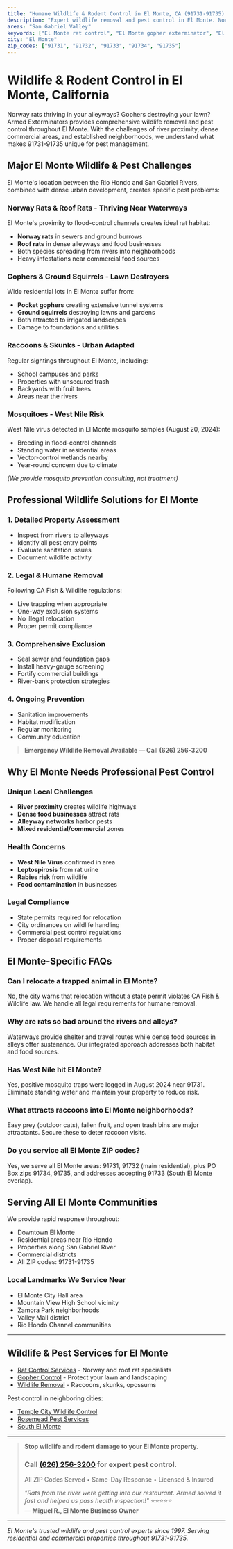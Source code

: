 ```yaml
---
title: "Humane Wildlife & Rodent Control in El Monte, CA (91731-91735) | Armed Exterminators"
description: "Expert wildlife removal and pest control in El Monte. Norway rats, roof rats, gopher control. Serving 91731, 91732, 91733. Licensed & insured. Call (626) 256-3200."
areas: "San Gabriel Valley"
keywords: ["El Monte rat control", "El Monte gopher exterminator", "El Monte raccoon removal", "El Monte wildlife trapper", "El Monte skunk removal"]
city: "El Monte"
zip_codes: ["91731", "91732", "91733", "91734", "91735"]
---
```


# Wildlife & Rodent Control in **El Monte, California**

Norway rats thriving in your alleyways? Gophers destroying your lawn? Armed Exterminators provides comprehensive wildlife removal and pest control throughout El Monte. With the challenges of river proximity, dense commercial areas, and established neighborhoods, we understand what makes 91731-91735 unique for pest management.

## Major El Monte Wildlife & Pest Challenges

El Monte's location between the Rio Hondo and San Gabriel Rivers, combined with dense urban development, creates specific pest problems:

### **Norway Rats & Roof Rats** - Thriving Near Waterways
El Monte's proximity to flood-control channels creates ideal rat habitat:
- **Norway rats** in sewers and ground burrows
- **Roof rats** in dense alleyways and food businesses
- Both species spreading from rivers into neighborhoods
- Heavy infestations near commercial food sources

### **Gophers & Ground Squirrels** - Lawn Destroyers
Wide residential lots in El Monte suffer from:
- **Pocket gophers** creating extensive tunnel systems
- **Ground squirrels** destroying lawns and gardens
- Both attracted to irrigated landscapes
- Damage to foundations and utilities

### **Raccoons & Skunks** - Urban Adapted
Regular sightings throughout El Monte, including:
- School campuses and parks
- Properties with unsecured trash
- Backyards with fruit trees
- Areas near the rivers

### **Mosquitoes** - West Nile Risk
West Nile virus detected in El Monte mosquito samples (August 20, 2024):
- Breeding in flood-control channels
- Standing water in residential areas
- Vector-control wetlands nearby
- Year-round concern due to climate

*(We provide mosquito prevention consulting, not treatment)*

## Professional Wildlife Solutions for El Monte

### 1. Detailed Property Assessment
- Inspect from rivers to alleyways
- Identify all pest entry points
- Evaluate sanitation issues
- Document wildlife activity

### 2. Legal & Humane Removal
Following CA Fish & Wildlife regulations:
- Live trapping when appropriate
- One-way exclusion systems
- No illegal relocation
- Proper permit compliance

### 3. Comprehensive Exclusion
- Seal sewer and foundation gaps
- Install heavy-gauge screening
- Fortify commercial buildings
- River-bank protection strategies

### 4. Ongoing Prevention
- Sanitation improvements
- Habitat modification
- Regular monitoring
- Community education

> **Emergency Wildlife Removal Available — Call (626) 256-3200**

## Why El Monte Needs Professional Pest Control

### Unique Local Challenges
- **River proximity** creates wildlife highways
- **Dense food businesses** attract rats
- **Alleyway networks** harbor pests
- **Mixed residential/commercial** zones

### Health Concerns
- **West Nile Virus** confirmed in area
- **Leptospirosis** from rat urine
- **Rabies risk** from wildlife
- **Food contamination** in businesses

### Legal Compliance
- State permits required for relocation
- City ordinances on wildlife handling
- Commercial pest control regulations
- Proper disposal requirements

## El Monte-Specific FAQs

### Can I relocate a trapped animal in El Monte?
No, the city warns that relocation without a state permit violates CA Fish & Wildlife law. We handle all legal requirements for humane removal.

### Why are rats so bad around the rivers and alleys?
Waterways provide shelter and travel routes while dense food sources in alleys offer sustenance. Our integrated approach addresses both habitat and food sources.

### Has West Nile hit El Monte?
Yes, positive mosquito traps were logged in August 2024 near 91731. Eliminate standing water and maintain your property to reduce risk.

### What attracts raccoons into El Monte neighborhoods?
Easy prey (outdoor cats), fallen fruit, and open trash bins are major attractants. Secure these to deter raccoon visits.

### Do you service all El Monte ZIP codes?
Yes, we serve all El Monte areas: 91731, 91732 (main residential), plus PO Box zips 91734, 91735, and addresses accepting 91733 (South El Monte overlap).

## Serving All El Monte Communities

We provide rapid response throughout:
- Downtown El Monte
- Residential areas near Rio Hondo
- Properties along San Gabriel River
- Commercial districts
- All ZIP codes: 91731-91735

### Local Landmarks We Service Near
- El Monte City Hall area
- Mountain View High School vicinity
- Zamora Park neighborhoods
- Valley Mall district
- Rio Hondo Channel communities

---

## Wildlife & Pest Services for El Monte

- [Rat Control Services](/services/rodent-control/) - Norway and roof rat specialists
- [Gopher Control](/services/) - Protect your lawn and landscaping
- [Wildlife Removal](/wildlife-control-services/) - Raccoons, skunks, opossums

Pest control in neighboring cities:
- [Temple City Wildlife Control](/locations/temple-city/)
- [Rosemead Pest Services](/locations/rosemead/)
- [South El Monte](/locations/south-pasadena/)

---

> **Stop wildlife and rodent damage to your El Monte property.**  
> ### Call [(626) 256-3200](tel:6262563200) for expert pest control.  
> All ZIP Codes Served • Same-Day Response • Licensed & Insured  
> 
> *"Rats from the river were getting into our restaurant. Armed solved it fast and helped us pass health inspection!"* ⭐⭐⭐⭐⭐  
> — **Miguel R., El Monte Business Owner**

---

*El Monte's trusted wildlife and pest control experts since 1997. Serving residential and commercial properties throughout 91731-91735.*